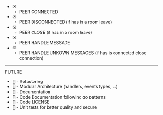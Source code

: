 - [X] - PEER CONNECTED
- [X] - PEER DISCONNECTED (if has in a room leave)
- [X] - PEER CLOSE (if has in a room leave)
- [X] - PEER HANDLE MESSAGE
- [X] - PEER HANDLE UNKOWN MESSAGES (if has is connected close connection)
-----

FUTURE
- [] - Refactoring
- [] - Modular Architecture (handlers, events types, ...)
- [] - Documentation
- [] - Code Documentation following go patterns
- [] - Code LICENSE
- [] - Unit tests for better quality and secure